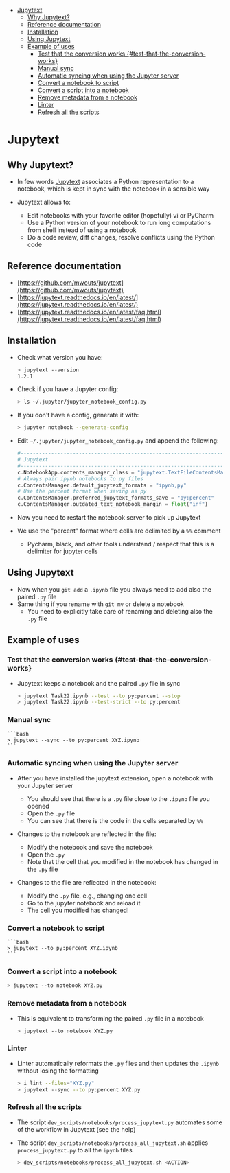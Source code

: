 <!-- toc -->

- [Jupytext](#jupytext)
  * [Why Jupytext?](#why-jupytext)
  * [Reference documentation](#reference-documentation)
  * [Installation](#installation)
  * [Using Jupytext](#using-jupytext)
  * [Example of uses](#example-of-uses)
    + [Test that the conversion works {#test-that-the-conversion-works}](#test-that-the-conversion-works-%23test-that-the-conversion-works)
    + [Manual sync](#manual-sync)
    + [Automatic syncing when using the Jupyter server](#automatic-syncing-when-using-the-jupyter-server)
    + [Convert a notebook to script](#convert-a-notebook-to-script)
    + [Convert a script into a notebook](#convert-a-script-into-a-notebook)
    + [Remove metadata from a notebook](#remove-metadata-from-a-notebook)
    + [Linter](#linter)
    + [Refresh all the scripts](#refresh-all-the-scripts)

<!-- tocstop -->

# Jupytext

## Why Jupytext?

- In few words [Jupytext](https://github.com/mwouts/jupytext) associates a
  Python representation to a notebook, which is kept in sync with the notebook
  in a sensible way

- Jupytext allows to:
  - Edit notebooks with your favorite editor (hopefully) vi or PyCharm
  - Use a Python version of your notebook to run long computations from shell
    instead of using a notebook
  - Do a code review, diff changes, resolve conflicts using the Python code

## Reference documentation

- [https://github.com/mwouts/jupytext](https://github.com/mwouts/jupytext)
- [https://jupytext.readthedocs.io/en/latest/](https://jupytext.readthedocs.io/en/latest/)
- [https://jupytext.readthedocs.io/en/latest/faq.html](https://jupytext.readthedocs.io/en/latest/faq.html)

## Installation

- Check what version you have:

  ```bash
  > jupytext --version
  1.2.1
  ```

- Check if you have a Jupyter config:

  ```bash
  > ls ~/.jupyter/jupyter_notebook_config.py
  ```

- If you don't have a config, generate it with:

  ```bash
  > jupyter notebook --generate-config
  ```

- Edit `~/.jupyter/jupyter_notebook_config.py` and append the following:

  ```python
  #------------------------------------------------------------------------------
  # Jupytext
  #------------------------------------------------------------------------------
  c.NotebookApp.contents_manager_class = "jupytext.TextFileContentsManager"
  # Always pair ipynb notebooks to py files
  c.ContentsManager.default_jupytext_formats = "ipynb,py"
  # Use the percent format when saving as py
  c.ContentsManager.preferred_jupytext_formats_save = "py:percent"
  c.ContentsManager.outdated_text_notebook_margin = float("inf")
  ```

- Now you need to restart the notebook server to pick up Jupytext
- We use the "percent" format where cells are delimited by a `%%` comment
  - Pycharm, black, and other tools understand / respect that this is a
    delimiter for jupyter cells

## Using Jupytext

- Now when you `git add` a `.ipynb` file you always need to add also the paired
  `.py` file
- Same thing if you rename with `git mv` or delete a notebook
  - You need to explicitly take care of renaming and deleting also the `.py`
    file

## Example of uses

### Test that the conversion works {#test-that-the-conversion-works}

- Jupytext keeps a notebook and the paired `.py` file in sync
  ```bash
  > jupytext Task22.ipynb --test --to py:percent --stop
  > jupytext Task22.ipynb --test-strict --to py:percent
  ```

### Manual sync

    ```bash
    > jupytext --sync --to py:percent XYZ.ipynb
    ```

### Automatic syncing when using the Jupyter server

- After you have installed the jupytext extension, open a notebook with your
  Jupyter server
  - You should see that there is a `.py` file close to the `.ipynb` file you
    opened
  - Open the `.py` file
  - You can see that there is the code in the cells separated by `%%`

- Changes to the notebook are reflected in the file:
  - Modify the notebook and save the notebook
  - Open the `.py`
  - Note that the cell that you modified in the notebook has changed in the
    `.py` file

- Changes to the file are reflected in the notebook:
  - Modify the `.py` file, e.g., changing one cell
  - Go to the jupyter notebook and reload it
  - The cell you modified has changed!

### Convert a notebook to script

    ```bash
    > jupytext --to py:percent XYZ.ipynb
    ```

### Convert a script into a notebook

```bash
> jupytext --to notebook XYZ.py
```

### Remove metadata from a notebook

- This is equivalent to transforming the paired `.py` file in a notebook
  ```bash
  > jupytext --to notebook XYZ.py
  ```

### Linter

- Linter automatically reformats the `.py` files and then updates the `.ipynb`
  without losing the formatting
  ```bash
  > i lint --files="XYZ.py"
  > jupytext --sync --to py:percent XYZ.py
  ```

### Refresh all the scripts

- The script `dev_scripts/notebooks/process_jupytext.py` automates some of the
  workflow in Jupytext (see the help)

- The script `dev_scripts/notebooks/process_all_jupytext.sh` applies
  `process_jupytext.py` to all the `ipynb` files
  ```bash
  > dev_scripts/notebooks/process_all_jupytext.sh <ACTION>
  ```

